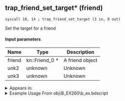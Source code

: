 ## trap_friend_set_target* (friend)

`syscall 10, 14 ; trap_friend_set_target (3 in, 0 out)`

Set the target for a friend

#### Input parameters
| Name | Type | Description
|------|------|------------
| friend   | kn::Friend_0 *   | A friend object
| unk2   | unknown   | Unknown
| unk3   | unknown   | Unknown




<details>
	<summary>Appears in:</summary>
| filename | Entity (obj)
|----------|-------------
| obj\B_EX260\b_ex.bdscript       | ((B) Xemnas (Armor))          
| obj\P_EH000\p_eh.bdscript       | ((P) Riku)          
| obj\P_EH000_LAST\p_eh.bdscript       | ((P) Riku (final battle))          
| obj\P_EX030\p_ex.bdscript       | ((P) Goofy)          
| obj\P_EX030_NM\p_ex.bdscript       | ((P) Goofy (NM))          
| obj\P_EX030_TR\p_ex.bdscript       | ((N) Goofy (TR))          
| obj\P_EX030_XM\p_ex.bdscript       | ((P) Goofy (XM))          
| obj\P_LK030\p_lk.bdscript       | ((P) Goofy (LK))          
| obj\P_WI030\p_ex.bdscript       | ((P) Goofy (WI))          

</details>

<details>
	<summary>Example Usage From obj\B_EX260\b_ex.bdscript</summary>
```plaintext
L545:
 popToSp 0
 pushImm 0
 gosub 12, L618
 memcpyToSp 16, 40
 pushFromPSp 40
 memcpyToSp 16, 24
 pushFromPSp 24
 fetchValue 4
 syscall 1, 94 ; trap_sysobj_is_exist (1 in, 1 out)
 jz L617
 pushFromPSp 4
 pushFromPSp 24
 fetchValue 4
 gosub 12, L640
 pushFromPSp 4
 syscall 2, 23 ; trap_btlobj_target (1 in, 1 out)
 syscall 1, 140 ; trap_target_is_exist (1 in, 1 out)
 eqz 
 jz L615
 pushFromPSp 4
 syscall 2, 23 ; trap_btlobj_target (1 in, 1 out)
 pushFromFSp 0
 pushFromPSp 4
 syscall 1, 147 ; trap_obj_pos (1 in, 1 out)
 memcpyToSp 16, 48
 pushFromPSp 48
 syscall 6, 11 ; trap_target_searcher_search_obj (3 in, 0 out)
 pushFromPSp 4
 pushImm 1
 pushFromPSp 4
 syscall 2, 23 ; trap_btlobj_target (1 in, 1 out)
 syscall 10, 14 ; trap_friend_set_target (3 in, 0 out)
 jmp L615
```
</details>

